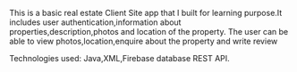 This is a basic real estate Client Site app that I built for learning purpose.It includes user authentication,information about properties,description,photos and location of the property. The user can be able to view photos,location,enquire about the property and write review

Technologies used: Java,XML,Firebase database REST API.
